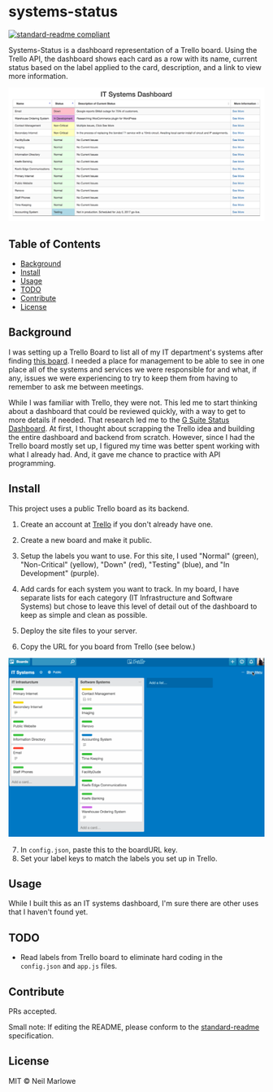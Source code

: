 # systems-status

[![standard-readme compliant](https://img.shields.io/badge/standard--readme-OK-green.svg?style=flat-square)](https://github.com/RichardLitt/standard-readme)


Systems-Status is a dashboard representation of a Trello board. Using the Trello API, the dashboard shows each card as a row with its name, current status based on the label applied to the card, description, and a link to view more information.

![Screenshot](./img/dashboard.png)

## Table of Contents

- [Background](#background)
- [Install](#install)
- [Usage](#usage)
- [TODO](#todo)
- [Contribute](#contribute)
- [License](#license)

## Background

I was setting up a Trello Board to list all of my IT department's systems after finding [this board](https://trello.com/b/fvcB9sTf/it-services-status-dashboard). I needed a place for management to be able to see in one place all of the systems and services we were responsible for and what, if any, issues we were experiencing to try to keep them from having to remember to ask me between meetings.

While I was familiar with Trello, they were not. This led me to start thinking about a dashboard that could be reviewed quickly, with a way to get to more details if needed. That research led me to the [G Suite Status Dashboard](https://www.google.com/appsstatus#hl=en&v=status).
At first, I thought about scrapping the Trello idea and building the entire dashboard and backend from scratch. However, since I had the Trello board mostly set up, I figured my time was better spent working with what I already had. And, it gave me chance to practice with API programming.

## Install

This project uses a public Trello board as its backend.

1. Create an account at [Trello](https://trello.com) if you don't already have one.

2. Create a new board and make it public.

3. Setup the labels you want to use. For this site, I used "Normal" (green), "Non-Critical" (yellow), "Down" (red), "Testing" (blue), and "In Development" (purple).

4. Add cards for each system you want to track. In my board, I have separate lists for each category (IT Infrastructure and Software Systems) but chose to leave this level of detail out of the dashboard to keep as simple and clean as possible.

5. Deploy the site files to your server.

6. Copy the URL for you board from Trello (see below.)

 ![Screenshot](./img/findboard.gif)

7. In ```config.json```, paste this to the boardURL key.
8. Set your label keys to match the labels you set up in Trello.

## Usage

While I built this as an IT systems dashboard, I'm sure there are other uses that I haven't found yet.

## TODO

* Read labels from Trello board to eliminate hard coding in the ```config.json``` and ```app.js``` files.

## Contribute

PRs accepted.

Small note: If editing the README, please conform to the [standard-readme](https://github.com/RichardLitt/standard-readme) specification.

## License

MIT © Neil Marlowe
